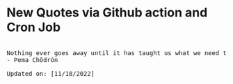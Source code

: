# New Quotes via Github action and Cron Job

<pre>
<!-- #quote -->
Nothing ever goes away until it has taught us what we need to know.
- Pema Chödrön

Updated on: [11/18/2022]
<!-- #quoteEnd -->
</pre>

